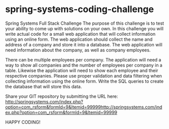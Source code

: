 # spring-systems-coding-challenge

Spring Systems Full Stack Challenge
The purpose of this challenge is to test your ability to come up with solutions on your own. In this challenge you will write actual code for a small web application that will collect information using an online form.  The web application should collect the name and address of a company and store it into a database. The web application will need information about the company, as well as company employees. 

There can be multiple employees per company. 
The application will need a way to show all companies and the number of employees per company in a table. 
Likewise the application will need to show each employee and their respective companies.
Please use proper validation and data filtering when collecting information using the online form. 
Write the SQL queries to create the database that will store this data. 
 

Share your GIT repository by submitting the URL here: http://springsystems.com/index.php?option=com_rsform&formId=9&Itemid=99999http://springsystems.com/index.php?option=com_rsform&formId=9&Itemid=99999

 
HAPPY CODING!

